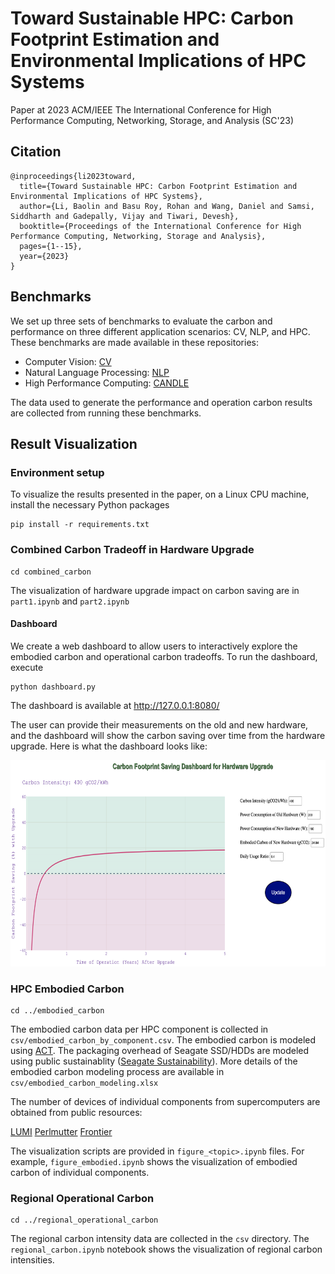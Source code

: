 # Toward Sustainable HPC: Carbon Footprint Estimation and Environmental Implications of HPC Systems

Paper at 2023 ACM/IEEE The International Conference for High Performance Computing, Networking, Storage, and Analysis (SC'23)

## Citation

```
@inproceedings{li2023toward,
  title={Toward Sustainable HPC: Carbon Footprint Estimation and Environmental Implications of HPC Systems},
  author={Li, Baolin and Basu Roy, Rohan and Wang, Daniel and Samsi, Siddharth and Gadepally, Vijay and Tiwari, Devesh},
  booktitle={Proceedings of the International Conference for High Performance Computing, Networking, Storage and Analysis},
  pages={1--15},
  year={2023}
}
```

## Benchmarks

We set up three sets of benchmarks to evaluate the carbon and performance on three different application scenarios: CV, NLP, and HPC. These benchmarks are made available in these repositories:

- Computer Vision: [CV](https://github.com/boringlee24/examples)
- Natural Language Processing: [NLP](https://github.com/boringlee24/transformers)
- High Performance Computing: [CANDLE](https://github.com/boringlee24/candle_benchmarks)

The data used to generate the performance and operation carbon results are collected from running these benchmarks.

## Result Visualization

### Environment setup

To visualize the results presented in the paper, on a Linux CPU machine, install the necessary Python packages

```
pip install -r requirements.txt
```

### Combined Carbon Tradeoff in Hardware Upgrade

```
cd combined_carbon
```

The visualization of hardware upgrade impact on carbon saving are in ``part1.ipynb`` and ``part2.ipynb``

#### Dashboard

We create a web dashboard to allow users to interactively explore the embodied carbon and operational carbon tradeoffs. To run the dashboard, execute
```
python dashboard.py
```
The dashboard is available at http://127.0.0.1:8080/

The user can provide their measurements on the old and new hardware, and the dashboard will show the carbon saving over time from the hardware upgrade. Here is what the dashboard looks like:

<img src="combined_carbon/dashboard.png" width="600" height="330">

### HPC Embodied Carbon

```
cd ../embodied_carbon
```

The embodied carbon data per HPC component is collected in ``csv/embodied_carbon_by_component.csv``. The embodied carbon is modeled using [ACT](https://github.com/facebookresearch/ACT). The packaging overhead of Seagate SSD/HDDs are modeled using public sustainablity ([Seagate Sustainability](https://www.seagate.com/esg/planet/product-sustainability/)). More details of the embodied carbon modeling process are available in ``csv/embodied_carbon_modeling.xlsx``

The number of devices of individual components from supercomputers are obtained from public resources:

[LUMI](https://events.it4i.cz/event/160/attachments/457/1717/lumi-intro.pdf)
[Perlmutter](https://docs.nersc.gov/systems/perlmutter/architecture/)
[Frontier](https://olcf.ornl.gov/wp-content/uploads/Frontiers-Architecture-Frontier-Training-Series-final.pdf)

The visualization scripts are provided in ``figure_<topic>.ipynb`` files. For example, ``figure_embodied.ipynb`` shows the visualization of embodied carbon of individual components.

### Regional Operational Carbon

```
cd ../regional_operational_carbon
```

The regional carbon intensity data are collected in the ``csv`` directory. The ``regional_carbon.ipynb`` notebook shows the visualization of regional carbon intensities.

